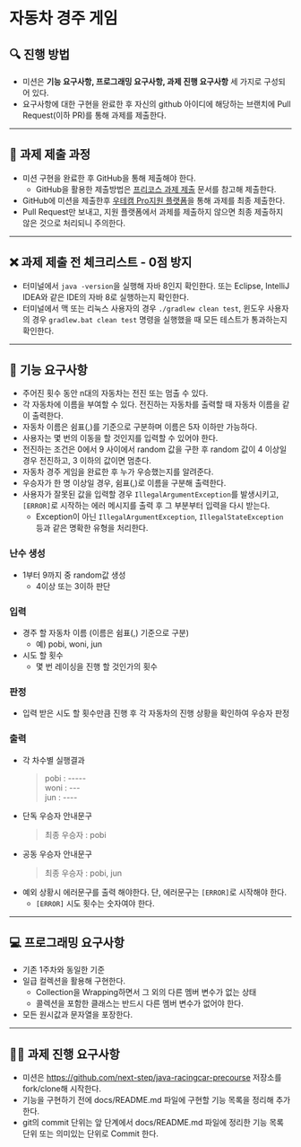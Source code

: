 # 자동차 경주 게임

## 🔍 진행 방법
* 미션은 **기능 요구사항, 프로그래밍 요구사항, 과제 진행 요구사항** 세 가지로 구성되어 있다.
* 요구사항에 대한 구현을 완료한 후 자신의 github 아이디에 해당하는 브랜치에 Pull Request(이하 PR)를 통해 과제를 제출한다.
***

## 📖 과제 제출 과정
* 미션 구현을 완료한 후 GitHub을 통해 제출해야 한다.
    * GitHub을 활용한 제출방법은 [프리코스 과제 제출](https://github.com/next-step/nextstep-docs/tree/master/precourse) 문서를 참고해 제출한다.
* GitHub에 미션을 제출한후 [우테캠 Pro지원 플랫폼](https://apply.techcourse.co.kr/)을 통해 과제를 최종 제출한다.
* Pull Request만 보내고, 지원 플랫폼에서 과제를 제출하지 않으면 최종 제출하지 않은 것으로 처리되니 주의한다.
***

## ❌ 과제 제출 전 체크리스트 - 0점 방지
* 터미널에서 `java -version`을 실행해 자바 8인지 확인한다. 또는 Eclipse, IntelliJ IDEA와 같은 IDE의 자바 8로 실행하는지 확인한다.
* 터미널에서 맥 또는 리눅스 사용자의 경우 `./gradlew clean test`, 윈도우 사용자의 경우 `gradlew.bat clean test` 명령을 실행했을 때 모든 테스트가 통과하는지 확인한다.
***

## 🚀 기능 요구사항

* 주어진 횟수 동안 n대의 자동차는 전진 또는 멈출 수 있다.
* 각 자동차에 이름을 부여할 수 있다. 전진하는 자동차를 출력할 때 자동차 이름을 같이 출력한다.
* 자동차 이름은 쉼표(,)를 기준으로 구분하며 이름은 5자 이하만 가능하다.
* 사용자는 몇 번의 이동을 할 것인지를 입력할 수 있어야 한다.
* 전진하는 조건은 0에서 9 사이에서 random 값을 구한 후 random 값이 4 이상일 경우 전진하고, 3 이하의 값이면 멈춘다.
* 자동차 경주 게임을 완료한 후 누가 우승했는지를 알려준다.
* 우승자가 한 명 이상일 경우, 쉼표(,)로 이름을 구분해 출력한다.
* 사용자가 잘못된 값을 입력할 경우 `IllegalArgumentException`를 발생시키고, `[ERROR]`로 시작하는 에러 메시지를 출력 후 그 부분부터 입력을 다시 받는다.
  * Exception이 아닌 `IllegalArgumentException`, `IllegalStateException` 등과 같은 명확한 유형을 처리한다.
  
### 난수 생성
* 1부터 9까지 중 random값 생성
  * 4이상 또는 3이하 판단 

### 입력
* 경주 할 자동차 이름 (이름은 쉼표(,) 기준으로 구분)
  * 예) pobi, woni, jun
* 시도 할 횟수
  * 몇 번 레이싱을 진행 할 것인가의 횟수
  
### 판정
* 입력 받은 시도 할 횟수만큼 진행 후 각 자동차의 진행 상황을 확인하여 우승자 판정

### 출력
* 각 차수별 실행결과
  > pobi : -----  
  > woni : --- <br/>
  > jun : ---- 
* 단독 우승자 안내문구
  > 최종 우승자 : pobi
* 공동 우승자 안내문구
  > 최종 우승자 : pobi, jun
* 예외 상황시 에러문구를 출력 해야한다. 단, 에러문구는 `[ERROR]`로 시작해야 한다.
  * `[ERROR]` 시도 횟수는 숫자여야 한다. 

***

## 💻 프로그래밍 요구사항
* 기존 1주차와 동일한 기준 
* 일급 컬렉션을 활용해 구현한다.
  * Collection을 Wrapping하면서 그 외의 다른 멤버 변수가 없는 상태
  * 콜렉션을 포함한 클래스는 반드시 다른 멤버 변수가 없어야 한다. 
* 모든 원시값과 문자열을 포장한다.
***

## ✍🏻 과제 진행 요구사항
* 미션은 https://github.com/next-step/java-racingcar-precourse 저장소를 fork/clone해 시작한다.
* 기능을 구현하기 전에 docs/README.md 파일에 구현할 기능 목록을 정리해 추가한다.
* git의 commit 단위는 앞 단계에서 docs/README.md 파일에 정리한 기능 목록 단위 또는 의미있는 단위로 Commit 한다.


